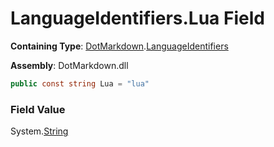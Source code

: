 # LanguageIdentifiers\.Lua Field

**Containing Type**: [DotMarkdown](../../README.md)\.[LanguageIdentifiers](../README.md)

**Assembly**: DotMarkdown\.dll

```csharp
public const string Lua = "lua"
```

### Field Value

System\.[String](https://docs.microsoft.com/en-us/dotnet/api/system.string)